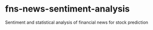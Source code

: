 # fns-news-sentiment-analysis
Sentiment and statistical analysis of financial news for stock prediction
